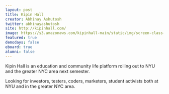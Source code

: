 ```yaml
---
layout: post
title: Kipin Hall
creator: Abhinay Ashutosh
twitter: abhinayashutosh
site: http://kipinhall.com/
image: https://s3.amazonaws.com/kipinhall-main/static/img/screen-class-page-big.jpg
featured: true
demodays: false
eboard: true
alumni: false
---
```

Kipin Hall is an education and community life platform rolling out to NYU and the greater NYC area next semester.

Looking for investors, testers, coders, marketers, student activists both at NYU and in the greater NYC area.